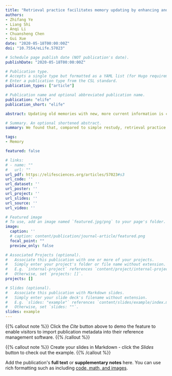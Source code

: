 ```yaml
---
title: "Retrieval practice facilitates memory updating by enhancing and differentiating medial prefrontal cortex representations"
authors:
- Zhifang Ye
- Liang Shi
- Anqi Li
- Chuansheng Chen
- Gui Xue
date: "2020-05-18T00:00:00Z"
doi: "10.7554/eLife.57023"

# Schedule page publish date (NOT publication's date).
publishDate: "2020-05-18T00:00:00Z"

# Publication type.
# Accepts a single type but formatted as a YAML list (for Hugo requirements).
# Enter a publication type from the CSL standard.
publication_types: ["article"]

# Publication name and optional abbreviated publication name.
publication: "elife"
publication_short: "elife"

abstract: Updating old memories with new, more current information is critical for human survival, yet the neural mechanisms for memory updating in general and the effect of retrieval practice in particular are poorly understood. Using a three-day A-B/A-C memory updating paradigm, we found that compared to restudy, retrieval practice could strengthen new A-C memories and reduce old A-B memory intrusion, but did not suppress A-B memories. Neural activation pattern analysis revealed that compared to restudy, retrieval practice led to stronger target representation in the medial prefrontal cortex (MPFC) during the final test. Critically, it was only under the retrieval practice condition that the MPFC showed strong and comparable competitor evidence for both correct and incorrect trials during final test, and that the MPFC target representation during updating was predictive of subsequent memory. These results suggest that retrieval practice is able to facilitate memory updating by strongly engaging MPFC mechanisms in memory integration, differentiation and consolidation.

# Summary. An optional shortened abstract.
summary: We found that, compared to simple restudy, retrieval practice was associated with better memory updating without suppressing the old memories. Furthermore, by tracking the neural evidence of old and new memories during both final memory and updating, we demonstrated that superior memory updating under retrieval practice could be achieved by multiple mechanisms. These results provide important insights into the neural mechanisms of memory updating.

tags:
- Memory

featured: false

# links:
# - name: ""
#   url: ""
url_pdf: https://elifesciences.org/articles/57023#s3 
url_code: ''
url_dataset: ''
url_poster: ''
url_project: ''
url_slides: ''
url_source: ''
url_video: ''

# Featured image
# To use, add an image named `featured.jpg/png` to your page's folder. 
image:
  caption: ''
  # caption: content/publication/journal-article/featured.png
  focal_point: ""
  preview_only: false

# Associated Projects (optional).
#   Associate this publication with one or more of your projects.
#   Simply enter your project's folder or file name without extension.
#   E.g. `internal-project` references `content/project/internal-project/index.md`.
#   Otherwise, set `projects: []`.
projects: []

# Slides (optional).
#   Associate this publication with Markdown slides.
#   Simply enter your slide deck's filename without extension.
#   E.g. `slides: "example"` references `content/slides/example/index.md`.
#   Otherwise, set `slides: ""`.
slides: example
---
```


{{% callout note %}}
Click the *Cite* button above to demo the feature to enable visitors to import publication metadata into their reference management software.
{{% /callout %}}

{{% callout note %}}
Create your slides in Markdown - click the *Slides* button to check out the example.
{{% /callout %}}

Add the publication's **full text** or **supplementary notes** here. You can use rich formatting such as including [code, math, and images](https://docs.hugoblox.com/content/writing-markdown-latex/).
